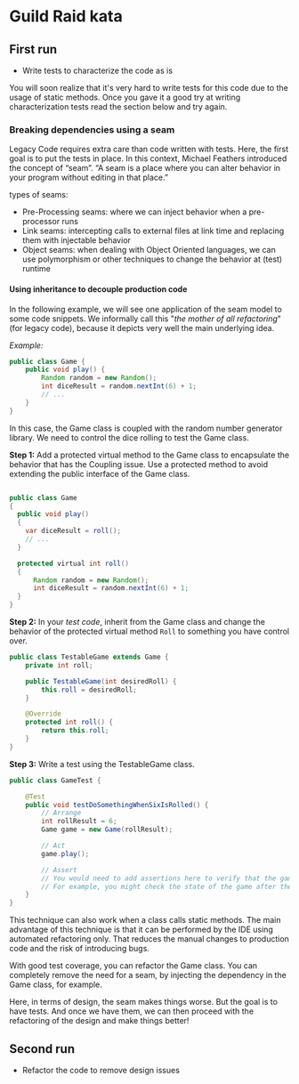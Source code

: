 # Guild Raid kata

## First run

- Write tests to characterize the code as is

You will soon realize that it's very hard to write tests for this code due to the usage of static methods. Once you gave it a good try at writing characterization tests read the section below and try again.

### Breaking dependencies using a seam

Legacy Code requires extra care than code written with tests. Here, the first goal is to put the tests in place. In this context, Michael Feathers introduced the concept of “seam”. “A seam is a place where you can alter behavior in your program without editing in that place.”

types of seams:

- Pre-Processing seams: where we can inject behavior when a pre-processor runs
- Link seams: intercepting calls to external files at link time and replacing them with injectable behavior
- Object seams: when dealing with Object Oriented languages, we can use polymorphism or other techniques to change the behavior at (test) runtime

#### Using inheritance to decouple production code

In the following example, we will see one application of the seam model to some code snippets. We informally call this "_the mother of all refactoring_" (for legacy code), because it depicts very well the main underlying idea.

_Example:_

```java
public class Game {
    public void play() {
        Random random = new Random();
        int diceResult = random.nextInt(6) + 1;
        // ...
    }
}
```

In this case, the Game class is coupled with the random number generator library. We need to control the dice rolling to test the Game class.

**Step 1:** Add a protected virtual method to the Game class to encapsulate the behavior that has the Coupling issue.
Use a protected method to avoid extending the public interface of the Game class.

```java

public class Game
{
  public void play()
  {
    var diceResult = roll();
    // ...
  }

  protected virtual int roll()
  {
      Random random = new Random();
      int diceResult = random.nextInt(6) + 1;
  }
}

```

**Step 2:** In your _test code_, inherit from the Game class and change the behavior of the protected virtual method `Roll` to something you have control over.

```java
public class TestableGame extends Game {
    private int roll;

    public TestableGame(int desiredRoll) {
        this.roll = desiredRoll;
    }

    @Override
    protected int roll() {
        return this.roll;
    }
}
```

**Step 3:** Write a test using the TestableGame class.

```java
public class GameTest {

    @Test
    public void testDoSomethingWhenSixIsRolled() {
        // Arrange
        int rollResult = 6;
        Game game = new Game(rollResult);

        // Act
        game.play();

        // Assert
        // You would need to add assertions here to verify that the game does something specific when a six is rolled
        // For example, you might check the state of the game after the play() method is called
    }
}
```

This technique can also work when a class calls static methods. The main advantage of this technique is that it can be performed by the IDE using automated refactoring only. That reduces the manual changes to production code and the risk of introducing bugs.

With good test coverage, you can refactor the Game class. You can completely remove the need for a seam, by injecting the dependency in the Game class, for example.

Here, in terms of design, the seam makes things worse. But the goal is to have tests. And once we have them, we can then proceed with the refactoring of the design and make things better!

## Second run

- Refactor the code to remove design issues
